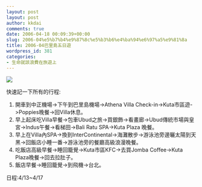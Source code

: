 ```yaml
---
layout: post
layout: post
author: kkdai
comments: true
date: 2006-04-18 00:09:39+00:00
slug: 2006-04%e5%b7%b4%e9%87%8c%e5%b3%b6%e4%ba%94%e6%97%a5%e9%81%8a
title: 2006-04巴里島五日遊
wordpress_id: 381
categories:
- 生命就該浪費在旅遊上
---
```


![](http://www.bone.idv.tw/Indonesia/Photo/Scan001_NotMine.jpg)

快速記一下所有的行程:

  1. 開車到中正機場->下午到巴里島機場->Athena Villa Check-in->Kuta市區遊->Poppies晚餐->回Villa休息。
  2. 早上起床吃Villa早餐->包車Ubud之旅->買銀飾->看畫廊->Ubud傳統市場與皇宮->Indus午餐->看梯田->Bali Ratu SPA->Kuta Plaza 晚餐。
  3. 早上在Villa內SPA->換到InterContinental->海灘散步->游泳池旁邊曬太陽到天黑->回飯店小睡一番->游泳池旁的餐廳高級浪漫晚餐。
  4. 吃飯店高級早餐->睡回籠覺->Kuta市區KFC->去買Jomba Coffee->Kuta Plaza晚餐->回去拉肚子。
  5. 飯店早餐->睡回籠覺->到飛機->台北。

日程:4/13~4/17
